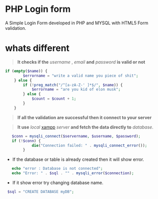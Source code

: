 # PHP Login form

A Simple Login Form developed in PHP and MYSQL with HTML5 Form validation.

# whats different

> **It checks if the** *username* , *email* **and** *password* **is valid or not**    
```php
if (empty($name)) {
        $errorname = "write a valid name you piece of shit";
    } else {
        if (!preg_match("/^[a-zA-Z-' ]*$/", $name)) {
            $errorname = "are you kid of elon musk";
        } else {
            $count = $count + 1;
        }
    }
```
> **If all the validation are successful then it connect to your server**

> **It use** *local* [xampp](https://www.apachefriends.org/) *server* **and fetch the data directly to** *database*.     

```php
   $conn = mysqli_connect($servername, $username, $password);  
   if (!$conn) {
            die("Connection failed: " . mysqli_connect_error());
        }
```

- If the database or table is already created then it will show error. 
```php
   echo "error : Database is not connected";  
   echo "Error: " . $sql . "" . mysqli_error($connection);
```
- If it show error try changing database name.  
```php
 $sql = "CREATE DATABASE myDB";
 ```

